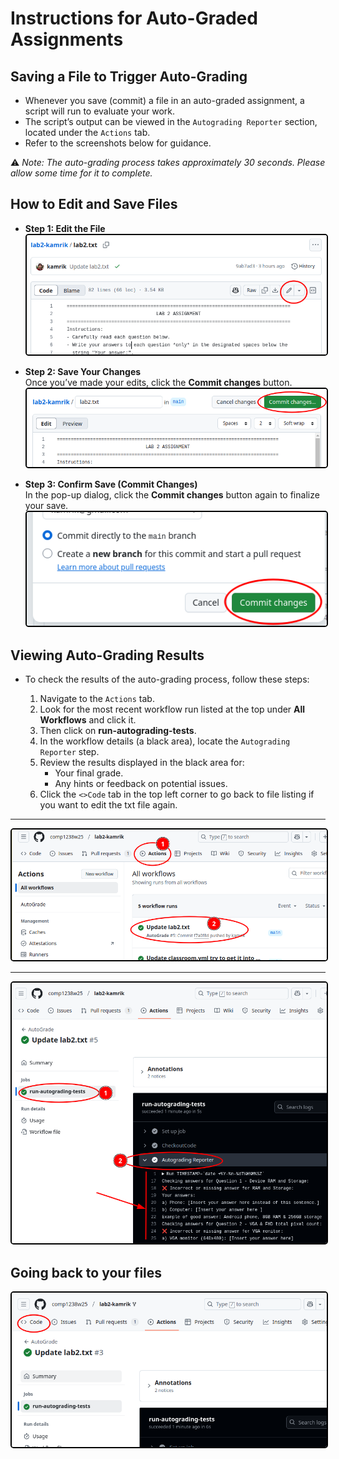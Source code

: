 <style>
    .screenshot {
        border: 2px solid black; 
        border-radius: 5px;
    }
</style>

# Instructions for Auto-Graded Assignments

## Saving a File to Trigger Auto-Grading  
   - Whenever you save (commit) a file in an auto-graded assignment, a script will run to evaluate your work.  
   - The script’s output can be viewed in the `Autograding Reporter` section, located under the `Actions` tab.  
   - Refer to the screenshots below for guidance.  

   ⚠️ *Note: The auto-grading process takes approximately 30 seconds. Please allow some time for it to complete.*

## How to Edit and Save Files
   - **Step 1: Edit the File**  
     <img src="img/edit_file.png" alt="Edit file" class="screenshot">

   
   - **Step 2: Save Your Changes**  
     Once you’ve made your edits, click the **Commit changes** button.  
     <img src="img/save_file.png" alt="Save file" class="screenshot">

   
   - **Step 3: Confirm Save (Commit Changes)**  
     In the pop-up dialog, click the **Commit changes** button again to finalize your save.  
     <img src="img/commit_dialog.png" alt="Save file" class="screenshot">


## Viewing Auto-Grading Results

   - To check the results of the auto-grading process, follow these steps:  
     
     1. Navigate to the `Actions` tab.  
     2. Look for the most recent workflow run listed at the top under **All Workflows** and click it.  
     3. Then click on **run-autograding-tests**.  
     4. In the workflow details (a black area), locate the `Autograding Reporter` step.  
     5. Review the results displayed in the black area for:  
        - Your final grade.  
        - Any hints or feedback on potential issues.
     6. Click the `<>Code` tab in the top left corner to go back to file listing if you want to edit the txt file again.  
---
<img src="img/actions1.png" alt="Actions Tab" class="screenshot">  

---

<img src="img/actions2.png" alt="Autograder Step" class="screenshot">

    
## Going back to your files
<img src="img/back2code.png" alt="Back to code" class="screenshot">


     